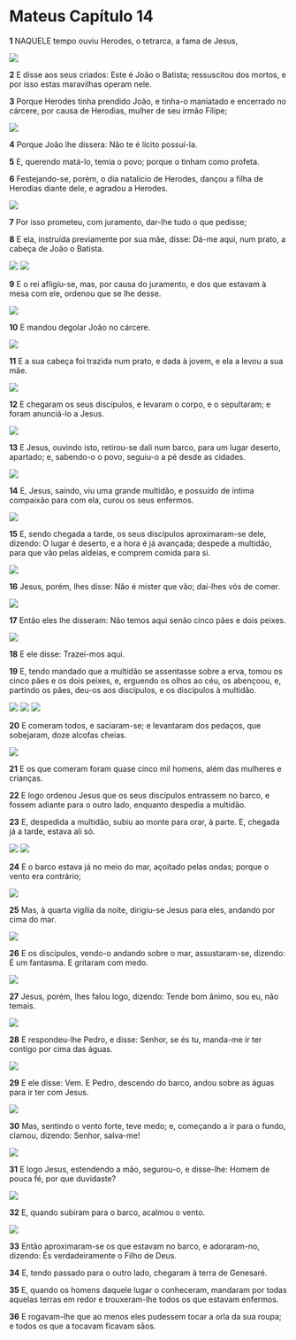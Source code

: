 # Mateus Capítulo 14

**1** 	NAQUELE tempo ouviu Herodes, o tetrarca, a fama de Jesus,

![](../Images/SweetPublishing/40-14-10.jpg) 

**2** 	E disse aos seus criados: Este é João o Batista; ressuscitou dos mortos, e por isso estas maravilhas operam nele.

**3** 	Porque Herodes tinha prendido João, e tinha-o maniatado e encerrado no cárcere, por causa de Herodias, mulher de seu irmão Filipe;

![](../Images/SweetPublishing/40-14-3.jpg) 

**4** 	Porque João lhe dissera: Não te é lícito possuí-la.

**5** 	E, querendo matá-lo, temia o povo; porque o tinham como profeta.

**6** 	Festejando-se, porém, o dia natalício de Herodes, dançou a filha de Herodias diante dele, e agradou a Herodes.

![](../Images/SweetPublishing/40-14-1.jpg) 

**7** 	Por isso prometeu, com juramento, dar-lhe tudo o que pedisse;

**8** 	E ela, instruída previamente por sua mãe, disse: Dá-me aqui, num prato, a cabeça de João o Batista.

![](../Images/SweetPublishing/40-14-5.jpg) ![](../Images/SweetPublishing/40-14-6.jpg) 

**9** 	E o rei afligiu-se, mas, por causa do juramento, e dos que estavam à mesa com ele, ordenou que se lhe desse.

![](../Images/SweetPublishing/40-14-7.jpg) 

**10** 	E mandou degolar João no cárcere.

![](../Images/SweetPublishing/40-14-2.jpg) 

**11** 	E a sua cabeça foi trazida num prato, e dada à jovem, e ela a levou a sua mãe.

![](../Images/SweetPublishing/40-14-8.jpg) 

**12** 	E chegaram os seus discípulos, e levaram o corpo, e o sepultaram; e foram anunciá-lo a Jesus.

![](../Images/SweetPublishing/40-14-9.jpg) 

**13** 	E Jesus, ouvindo isto, retirou-se dali num barco, para um lugar deserto, apartado; e, sabendo-o o povo, seguiu-o a pé desde as cidades.

![](../Images/SweetPublishing/40-14-11.jpg) 

**14** 	E, Jesus, saindo, viu uma grande multidão, e possuído de íntima compaixão para com ela, curou os seus enfermos.

![](../Images/SweetPublishing/40-14-12.jpg) 

**15** 	E, sendo chegada a tarde, os seus discípulos aproximaram-se dele, dizendo: O lugar é deserto, e a hora é já avançada; despede a multidão, para que vão pelas aldeias, e comprem comida para si.

![](../Images/SweetPublishing/40-14-13.jpg) 

**16** 	Jesus, porém, lhes disse: Não é mister que vão; dai-lhes vós de comer.

![](../Images/SweetPublishing/40-14-14.jpg) 

**17** 	Então eles lhe disseram: Não temos aqui senão cinco pães e dois peixes.

![](../Images/SweetPublishing/40-14-15.jpg) 

**18** 	E ele disse: Trazei-mos aqui.

**19** 	E, tendo mandado que a multidão se assentasse sobre a erva, tomou os cinco pães e os dois peixes, e, erguendo os olhos ao céu, os abençoou, e, partindo os pães, deu-os aos discípulos, e os discípulos à multidão.

![](../Images/SweetPublishing/40-14-16.jpg) ![](../Images/SweetPublishing/40-14-17.jpg) ![](../Images/SweetPublishing/40-14-18.jpg) 

**20** 	E comeram todos, e saciaram-se; e levantaram dos pedaços, que sobejaram, doze alcofas cheias.

![](../Images/SweetPublishing/40-14-19.jpg) 

**21** 	E os que comeram foram quase cinco mil homens, além das mulheres e crianças.

**22** 	E logo ordenou Jesus que os seus discípulos entrassem no barco, e fossem adiante para o outro lado, enquanto despedia a multidão.

**23** 	E, despedida a multidão, subiu ao monte para orar, à parte. E, chegada já a tarde, estava ali só.

![](../Images/SweetPublishing/40-14-20.jpg) ![](../Images/SweetPublishing/40-14-21.jpg) 

**24** 	E o barco estava já no meio do mar, açoitado pelas ondas; porque o vento era contrário;

![](../Images/SweetPublishing/40-14-22.jpg) 

**25** 	Mas, à quarta vigília da noite, dirigiu-se Jesus para eles, andando por cima do mar.

![](../Images/SweetPublishing/40-14-23.jpg) 

**26** 	E os discípulos, vendo-o andando sobre o mar, assustaram-se, dizendo: É um fantasma. E gritaram com medo.

![](../Images/SweetPublishing/40-14-24.jpg) 

**27** 	Jesus, porém, lhes falou logo, dizendo: Tende bom ânimo, sou eu, não temais.

![](../Images/SweetPublishing/40-14-25.jpg) 

**28** 	E respondeu-lhe Pedro, e disse: Senhor, se és tu, manda-me ir ter contigo por cima das águas.

![](../Images/SweetPublishing/40-14-26.jpg) 

**29** 	E ele disse: Vem. E Pedro, descendo do barco, andou sobre as águas para ir ter com Jesus.

![](../Images/SweetPublishing/40-14-27.jpg) 

**30** 	Mas, sentindo o vento forte, teve medo; e, começando a ir para o fundo, clamou, dizendo: Senhor, salva-me!

![](../Images/SweetPublishing/40-14-28.jpg) 

**31** 	E logo Jesus, estendendo a mão, segurou-o, e disse-lhe: Homem de pouca fé, por que duvidaste?

![](../Images/SweetPublishing/40-14-29.jpg) 

**32** 	E, quando subiram para o barco, acalmou o vento.

![](../Images/SweetPublishing/40-14-30.jpg) 

**33** 	Então aproximaram-se os que estavam no barco, e adoraram-no, dizendo: És verdadeiramente o Filho de Deus.

**34** 	E, tendo passado para o outro lado, chegaram à terra de Genesaré.

**35** 	E, quando os homens daquele lugar o conheceram, mandaram por todas aquelas terras em redor e trouxeram-lhe todos os que estavam enfermos.

**36** 	E rogavam-lhe que ao menos eles pudessem tocar a orla da sua roupa; e todos os que a tocavam ficavam sãos.

